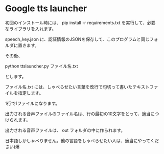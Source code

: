 ﻿# Google tts launcher

初回のインストール時には、 pip install -r requirements.txt を実行して、必要なライブラリを入れます。

speech_key.json に、認証情報のJSONを保存して、このプログラムと同じフォルダに置きます。

その後、

python ttslauncher.py ファイル名.txt

とします。

ファイル名.txt には、しゃべらせたい言葉を改行で句切って書いたテキストファイルを指定します。

1行で1ファイルになります。

出力される音声ファイルのファイル名は、行の最初の10文字をとって、適当につけられます。

出力される音声ファイルは、 out フォルダの中に作られます。

日本語しかしゃべりません。他の言語をしゃべらせたい人は、適当にやってください(爆

